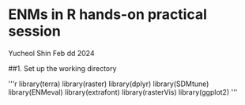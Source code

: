 # ENMs in R hands-on practical session
Yucheol Shin 
Feb dd 2024

##1. Set up the working directory

'''r
library(terra)
library(raster)
library(dplyr)
library(SDMtune)
library(ENMeval)
library(extrafont)
library(rasterVis)
library(ggplot2)
'''
